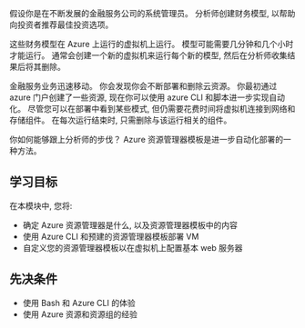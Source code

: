 假设你是在不断发展的金融服务公司的系统管理员。 分析师创建财务模型, 以帮助向投资者推荐最佳投资选项。

这些财务模型在 Azure 上运行的虚拟机上运行。 模型可能需要几分钟和几个小时才能运行。 通常会创建一个新的虚拟机来运行每个新的模型, 然后在分析师收集结果后将其删除。

金融服务业务迅速移动。 你会发现你会不断部署和删除云资源。 你最初通过 azure 门户创建了一些资源, 现在你可以使用 azure CLI 和脚本进一步实现自动化。 尽管您可以在部署中看到某些模式, 但仍需要花费时间将虚拟机连接到网络和存储组件。 在每次运行结束时, 只需删除与该运行相关的组件。

你如何能够跟上分析师的步伐？ Azure 资源管理器模板是进一步自动化部署的一种方法。

## <a name="learning-objectives"></a>学习目标

在本模块中, 您将:

- 确定 Azure 资源管理器是什么, 以及资源管理器模板中的内容
- 使用 Azure CLI 和预建的资源管理器模板部署 VM
- 自定义您的资源管理器模板以在虚拟机上配置基本 web 服务器

## <a name="prerequisites"></a>先决条件

- 使用 Bash 和 Azure CLI 的体验
- 使用 Azure 资源和资源组的经验